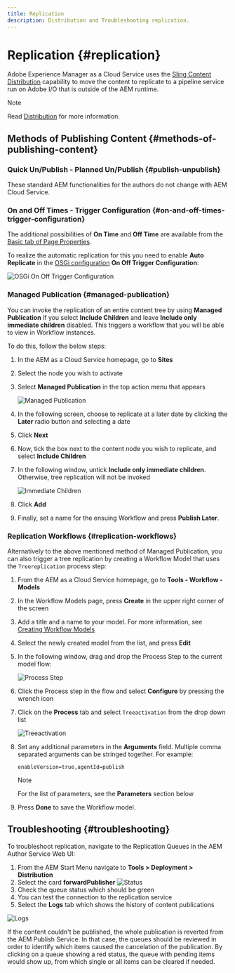 ```yaml
---
title: Replication
description: Distribution and Troubleshooting replication.
---
```


# Replication {#replication}

Adobe Experience Manager as a Cloud Service  uses the [Sling Content Distribution](https://sling.apache.org/documentation/bundles/content-distribution.html) capability to move the content to replicate to a pipeline service run on Adobe I/O that is outside of the AEM runtime. 

>[!NOTE]
>
>Read [Distribution](/help/core-concepts/architecture.md#content-distribution) for more information.

## Methods of Publishing Content {#methods-of-publishing-content}

### Quick Un/Publish - Planned Un/Publish {#publish-unpublish}

These standard AEM functionalities for the authors do not change with AEM Cloud Service.

### On and Off Times - Trigger Configuration {#on-and-off-times-trigger-configuration}

The additional possibilities of **On Time** and **Off Time** are available from the [Basic tab of Page Properties](/help/sites-cloud/authoring/fundamentals/page-properties.md#basic).

To realize the automatic replication for this you need to enable **Auto Replicate** in the [OSGi configuration](/help/implementing/deploying/configuring-osgi.md) **On Off Trigger Configuration**: 

   ![OSGi On Off Trigger Configuration](/help/operations/assets/replication-on-off-trigger.png)

### Managed Publication {#managed-publication}

You can invoke the replication of an entire content tree by using **Managed Publication** if you select **Include Children** and leave **Include only immediate children** disabled. This triggers a workflow that you will be able to view in Workflow instances.

To do this, follow the below steps:

1. In the AEM as a Cloud Service homepage, go to **Sites**
1. Select the node you wish to activate
1. Select **Managed Publication** in the top action menu that appears
   
   ![Managed Publication](/help/operations/assets/managed.png)

1. In the following screen, choose to replicate at a later date by clicking the **Later** radio button and selecting a date
1. Click **Next**
1. Now, tick the box next to the content node you wish to replicate, and select **Include Children**
1. In the following window, untick **Include only immediate children**. Otherwise, tree replication will not be invoked
   
   ![Immediate Children](/help/operations/assets/immediatechildren.png)

1. Click **Add**
1. Finally, set a name for the ensuing Workflow and press **Publish Later**.

### Replication Workflows {#replication-workflows}

Alternatively to the above mentioned method of Managed Publication, you can also trigger a tree replication by creating a Workflow Model that uses the `Treereplication` process step:

1. From the AEM as a Cloud Service homepage, go to **Tools - Workflow - Models**
1. In the Workflow Models page, press **Create** in the upper right corner of the screen
1. Add a title and a name to your model. For more information, see [Creating Workflow Models](https://experienceleague.adobe.com/docs/experience-manager-65/developing/extending-aem/extending-workflows/workflows-models.html)
1. Select the newly created model from the list, and press **Edit**
1. In the following window, drag and drop the Process Step to the current model flow:
   
   ![Process Step](/help/operations/assets/processstep.png)

1. Click the Process step in the flow and select **Configure** by pressing the wrench icon
1. Click on the **Process** tab and select `Treeactivation` from the drop down list
   
   ![Treeactivation](/help/operations/assets/treeactivation.png)

1. Set any additional parameters in the **Arguments** field. Multiple comma separated arguments can be stringed together. For example:
   
   `enableVersion=true,agentId=publish`  

   >[!NOTE]
   >
   >For the list of parameters, see the **Parameters** section below

1. Press **Done** to save the Workflow model.


## Troubleshooting {#troubleshooting}

To troubleshoot replication, navigate to the Replication Queues in the AEM Author Service Web UI:

1. From the AEM Start Menu navigate to **Tools > Deployment > Distribution**
2. Select the card **forwardPublisher**
![Status](assets/status.png "Status")
3. Check the queue status which should be green
4. You can test the connection to the replication service
5. Select the **Logs** tab which shows the history of content publications

![Logs](assets/logs.png "Logs")

If the content couldn't be published, the whole publication is reverted from the AEM Publish Service.
In that case, the queues should be reviewed in order to identify which items caused the cancelation of the publication. By clicking on a queue showing a red status, the queue with pending items would show up, from which single or all items can be cleared if needed.
